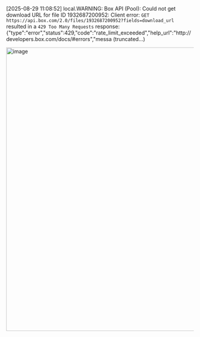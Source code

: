 [2025-08-29 11:08:52] local.WARNING: Box API (Pool): Could not get download URL for file ID 1932687200952: Client error: `GET https://api.box.com/2.0/files/1932687200952?fields=download_url` resulted in a `429 Too Many Requests` response:
{"type":"error","status":429,"code":"rate_limit_exceeded","help_url":"http:\/\/developers.box.com\/docs\/#errors","messa (truncated...)


<img width="1872" height="762" alt="image" src="https://github.com/user-attachments/assets/05b482db-bd29-4647-868d-d7f99c8f95ea" />

  

